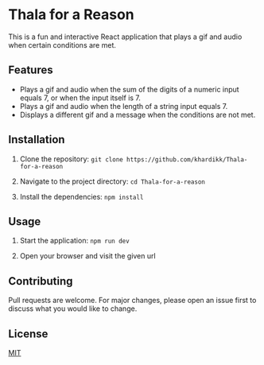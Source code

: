 # Thala for a Reason

This is a fun and interactive React application that plays a gif and audio when certain conditions are met.

## Features

- Plays a gif and audio when the sum of the digits of a numeric input equals 7, or when the input itself is 7.
- Plays a gif and audio when the length of a string input equals 7.
- Displays a different gif and a message when the conditions are not met.

## Installation

1. Clone the repository:
`git clone https://github.com/khardikk/Thala-for-a-reason`

2. Navigate to the project directory:
`cd Thala-for-a-reason`

3. Install the dependencies:
`npm install`


## Usage

1. Start the application:
`npm run dev`

2. Open your browser and visit the given url

## Contributing

Pull requests are welcome. For major changes, please open an issue first to discuss what you would like to change.

## License

[MIT](https://choosealicense.com/licenses/mit/)
